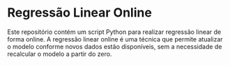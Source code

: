 # Regressão Linear Online

Este repositório contém um script Python para realizar regressão linear de forma online. A regressão linear online é uma técnica que permite atualizar o modelo conforme novos dados estão disponíveis, sem a necessidade de recalcular o modelo a partir do zero.
